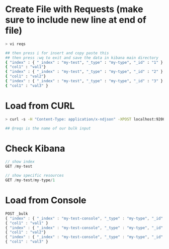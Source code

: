 # Create File with Requests (make sure to include new line at end of file)
```bash
> vi reqs

## then press i for insert and copy paste this
## then press :wq to exit and save the data in kibana main directory
{ "index" : { "_index" : "my-test", "_type" : "my-type", "_id" : "1" } }
{ "col1" : "val1"}
{ "index" : { "_index" : "my-test", "_type" : "my-type", "_id" : "2" } }
{ "col1" : "val2"}
{ "index" : { "_index" : "my-test", "_type" : "my-type", "_id" : "3" } }
{ "col1" : "val3" }
```
# Load from CURL
```bash
> curl -s -H "Content-Type: application/x-ndjson" -XPOST localhost:9200/_bulk --data-binary "@reqs"; echo

## @reqs is the name of our bulk input
```
# Check Kibana
```js
// show index
GET /my-test

// show specific resources
GET /my-test/my-type/1
```

# Load from Console
```js
POST _bulk
{ "index" : { "_index" : "my-test-console", "_type" : "my-type", "_id" : "1" } }
{ "col1" : "val1" }
{ "index" : { "_index" : "my-test-console", "_type" : "my-type", "_id" : "2" } }
{ "col1" : "val2"}
{ "index" : { "_index" : "my-test-console", "_type" : "my-type", "_id" : "3" } }
{ "col1" : "val3" }
```